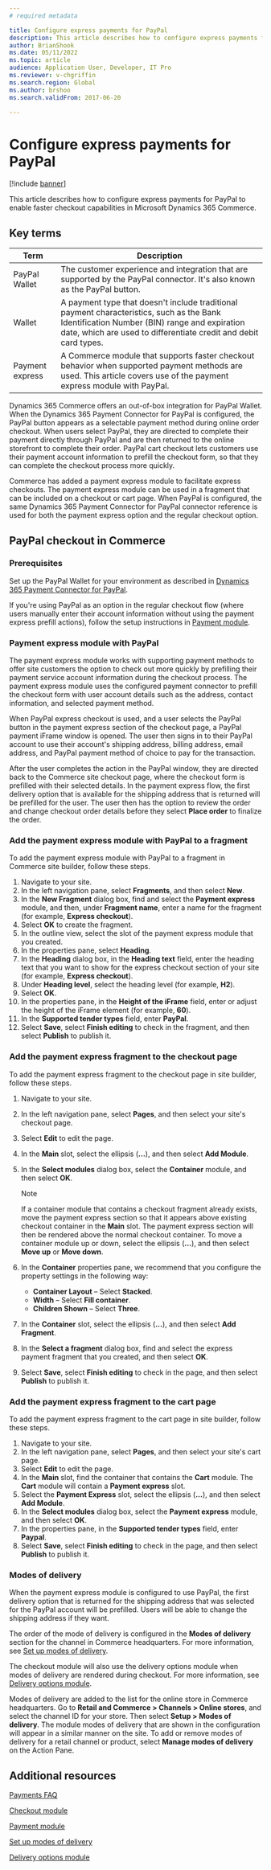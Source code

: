 ```yaml
---
# required metadata

title: Configure express payments for PayPal
description: This article describes how to configure express payments for PayPal to enable faster checkout capabilities in Microsoft Dynamics 365 Commerce.
author: BrianShook
ms.date: 05/11/2022
ms.topic: article
audience: Application User, Developer, IT Pro
ms.reviewer: v-chgriffin
ms.search.region: Global
ms.author: brshoo
ms.search.validFrom: 2017-06-20

---
```


# Configure express payments for PayPal

[!include [banner](../includes/banner.md)]

This article describes how to configure express payments for PayPal to enable faster checkout capabilities in Microsoft Dynamics 365 Commerce.

## Key terms

| Term | Description |
|---|---|
| PayPal Wallet | The customer experience and integration that are supported by the PayPal connector. It's also known as the PayPal button. |
| Wallet | A payment type that doesn't include traditional payment characteristics, such as the Bank Identification Number (BIN) range and expiration date, which are used to differentiate credit and debit card types. |
| Payment express | A Commerce module that supports faster checkout behavior when supported payment methods are used. This article covers use of the payment express module with PayPal. |

Dynamics 365 Commerce offers an out-of-box integration for PayPal Wallet. When the Dynamics 365 Payment Connector for PayPal is configured, the PayPal button appears as a selectable payment method during online order checkout. When users select PayPal, they are directed to complete their payment directly through PayPal and are then returned to the online storefront to complete their order. PayPal cart checkout lets customers use their payment account information to prefill the checkout form, so that they can complete the checkout process more quickly.

Commerce has added a payment express module to facilitate express checkouts. The payment express module can be used in a fragment that can be included on a checkout or cart page. When PayPal is configured, the same Dynamics 365 Payment Connector for PayPal connector reference is used for both the payment express option and the regular checkout option.

## PayPal checkout in Commerce

### Prerequisites

Set up the PayPal Wallet for your environment as described in [Dynamics 365 Payment Connector for PayPal](../paypal.md).

If you're using PayPal as an option in the regular checkout flow (where users manually enter their account information without using the payment express prefill actions), follow the setup instructions in [Payment module](../payment-module.md).

### Payment express module with PayPal

The payment express module works with supporting payment methods to offer site customers the option to check out more quickly by prefilling their payment service account information during the checkout process. The payment express module uses the configured payment connector to prefill the checkout form with user account details such as the address, contact information, and selected payment method.

When PayPal express checkout is used, and a user selects the PayPal button in the payment express section of the checkout page, a PayPal payment iFrame window is opened. The user then signs in to their PayPal account to use their account's shipping address, billing address, email address, and PayPal payment method of choice to pay for the transaction.

After the user completes the action in the PayPal window, they are directed back to the Commerce site checkout page, where the checkout form is prefilled with their selected details. In the payment express flow, the first delivery option that is available for the shipping address that is returned will be prefilled for the user. The user then has the option to review the order and change checkout order details before they select **Place order** to finalize the order.

### Add the payment express module with PayPal to a fragment

To add the payment express module with PayPal to a fragment in Commerce site builder, follow these steps.

1. Navigate to your site.
1. In the left navigation pane, select **Fragments**, and then select **New**.
1. In the **New Fragment** dialog box, find and select the **Payment express** module, and then, under **Fragment name**, enter a name for the fragment (for example, **Express checkout**).
1. Select **OK** to create the fragment.
1. In the outline view, select the slot of the payment express module that you created.
1. In the properties pane, select **Heading**.
1. In the **Heading** dialog box, in the **Heading text** field, enter the heading text that you want to show for the express checkout section of your site (for example, **Express checkout**).
1. Under **Heading level**, select the heading level (for example, **H2**).
1. Select **OK**.
1. In the properties pane, in the **Height of the iFrame** field, enter or adjust the height of the iFrame element (for example, **60**).
1. In the **Supported tender types** field, enter **PayPal**.
1. Select **Save**, select **Finish editing** to check in the fragment, and then select **Publish** to publish it.

### Add the payment express fragment to the checkout page

To add the payment express fragment to the checkout page in site builder, follow these steps.

1. Navigate to your site.
1. In the left navigation pane, select **Pages**, and then select your site's checkout page.
1. Select **Edit** to edit the page.
1. In the **Main** slot, select the ellipsis (**...**), and then select **Add Module**.
1. In the **Select modules** dialog box, select the **Container** module, and then select **OK**.

    > [!NOTE]
    > If a container module that contains a checkout fragment already exists, move the payment express section so that it appears above existing checkout container in the **Main** slot. The payment express section will then be rendered above the normal checkout container. To move a container module up or down, select the ellipsis (**...**), and then select **Move up** or **Move down**.

1. In the **Container** properties pane, we recommend that you configure the property settings in the following way:

    - **Container Layout** – Select **Stacked**.
    - **Width** – Select **Fill container**.
    - **Children Shown** – Select **Three**.

1. In the **Container** slot, select the ellipsis (**...**), and then select **Add Fragment**.
1. In the **Select a fragment** dialog box, find and select the express payment fragment that you created, and then select **OK**.
1. Select **Save**, select **Finish editing** to check in the page, and then select **Publish** to publish it.

### Add the payment express fragment to the cart page

To add the payment express fragment to the cart page in site builder, follow these steps.

1. Navigate to your site.
1. In the left navigation pane, select **Pages**, and then select your site's cart page.
1. Select **Edit** to edit the page.
1. In the **Main** slot, find the container that contains the **Cart** module. The **Cart** module will contain a **Payment express** slot.
1. Select the **Payment Express** slot, select the ellipsis (**...**), and then select **Add Module**.
1. In the **Select modules** dialog box, select the **Payment express** module, and then select **OK**.
1. In the properties pane, in the **Supported tender types** field, enter **Paypal**.
1. Select **Save**, select **Finish editing** to check in the page, and then select **Publish** to publish it.

### Modes of delivery

When the payment express module is configured to use PayPal, the first delivery option that is returned for the shipping address that was selected for the PayPal account will be prefilled. Users will be able to change the shipping address if they want.

The order of the mode of delivery is configured in the **Modes of delivery** section for the channel in Commerce headquarters. For more information, see [Set up modes of delivery](/dynamicsax-2012/appuser-itpro/set-up-modes-of-delivery).

The checkout module will also use the delivery options module when modes of delivery are rendered during checkout. For more information, see [Delivery options module](../delivery-options-module.md).

Modes of delivery are added to the list for the online store in Commerce headquarters. Go to **Retail and Commerce \> Channels \> Online stores**, and select the channel ID for your store. Then select **Setup \> Modes of delivery**. The module modes of delivery that are shown in the configuration will appear in a similar manner on the site. To add or remove modes of delivery for a retail channel or product, select **Manage modes of delivery** on the Action Pane.

## Additional resources

[Payments FAQ](payments-retail.md)

[Checkout module](../add-checkout-module.md)

[Payment module](../payment-module.md)

[Set up modes of delivery](/dynamicsax-2012/appuser-itpro/set-up-modes-of-delivery)

[Delivery options module](../delivery-options-module.md)
